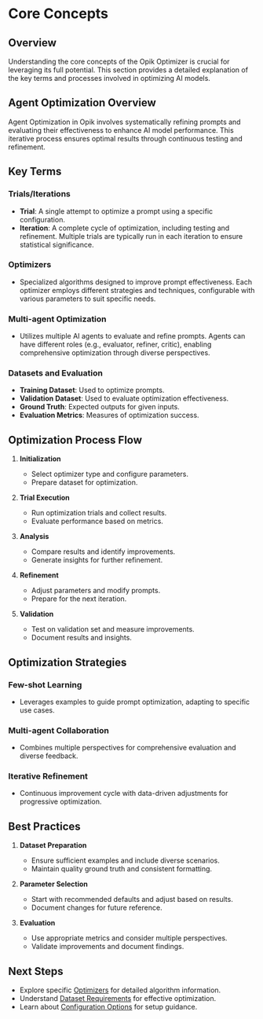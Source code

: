 # Core Concepts

## Overview
Understanding the core concepts of the Opik Optimizer is crucial for leveraging its full potential. This section provides a detailed explanation of the key terms and processes involved in optimizing AI models.

## Agent Optimization Overview
Agent Optimization in Opik involves systematically refining prompts and evaluating their effectiveness to enhance AI model performance. This iterative process ensures optimal results through continuous testing and refinement.

## Key Terms

### Trials/Iterations
- **Trial**: A single attempt to optimize a prompt using a specific configuration.
- **Iteration**: A complete cycle of optimization, including testing and refinement. Multiple trials are typically run in each iteration to ensure statistical significance.

### Optimizers
- Specialized algorithms designed to improve prompt effectiveness. Each optimizer employs different strategies and techniques, configurable with various parameters to suit specific needs.

### Multi-agent Optimization
- Utilizes multiple AI agents to evaluate and refine prompts. Agents can have different roles (e.g., evaluator, refiner, critic), enabling comprehensive optimization through diverse perspectives.

### Datasets and Evaluation
- **Training Dataset**: Used to optimize prompts.
- **Validation Dataset**: Used to evaluate optimization effectiveness.
- **Ground Truth**: Expected outputs for given inputs.
- **Evaluation Metrics**: Measures of optimization success.

## Optimization Process Flow

1. **Initialization**
   - Select optimizer type and configure parameters.
   - Prepare dataset for optimization.

2. **Trial Execution**
   - Run optimization trials and collect results.
   - Evaluate performance based on metrics.

3. **Analysis**
   - Compare results and identify improvements.
   - Generate insights for further refinement.

4. **Refinement**
   - Adjust parameters and modify prompts.
   - Prepare for the next iteration.

5. **Validation**
   - Test on validation set and measure improvements.
   - Document results and insights.

## Optimization Strategies

### Few-shot Learning
- Leverages examples to guide prompt optimization, adapting to specific use cases.

### Multi-agent Collaboration
- Combines multiple perspectives for comprehensive evaluation and diverse feedback.

### Iterative Refinement
- Continuous improvement cycle with data-driven adjustments for progressive optimization.

## Best Practices

1. **Dataset Preparation**
   - Ensure sufficient examples and include diverse scenarios.
   - Maintain quality ground truth and consistent formatting.

2. **Parameter Selection**
   - Start with recommended defaults and adjust based on results.
   - Document changes for future reference.

3. **Evaluation**
   - Use appropriate metrics and consider multiple perspectives.
   - Validate improvements and document findings.

## Next Steps

- Explore specific [Optimizers](./03-optimizers.md) for detailed algorithm information.
- Understand [Dataset Requirements](./04-datasets-and-testing.md) for effective optimization.
- Learn about [Configuration Options](./05-configuration-and-usage.md) for setup guidance. 